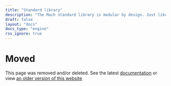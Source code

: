 ```yaml
---
title: "Standard library"
description: "The Mach standard library is modular by design. Just like the Zig standard library, you pick and choose which parts to use."
draft: false
layout: "docs"
docs_type: "engine"
rss_ignore: true
---
```


# Moved

This page was removed and/or deleted. See the latest [documentation](/docs) or view [an older version of this website](/v0.4)
